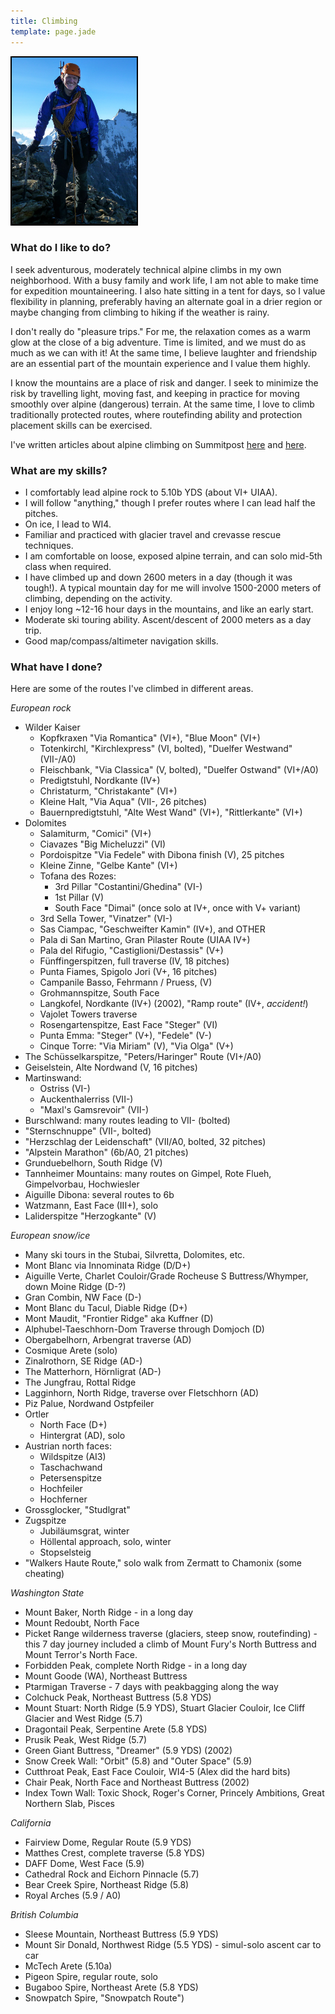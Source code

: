 ```yaml
---
title: Climbing
template: page.jade
---
```


<div class='sidecolumn'>
  <img style='border: 2px solid black' width='200' src='michael_jungfrau.jpg' alt='On the Jungfrau' />
</div>

### What do I like to do?

I seek adventurous, moderately technical alpine climbs in my own
neighborhood. With a busy family and work life, I am not able to make time for
expedition mountaineering. I also hate sitting in a tent for days, so I value
flexibility in planning, preferably having an alternate goal in a drier region
or maybe changing from climbing to hiking if the weather is rainy.

I don't really do "pleasure trips." For me, the relaxation comes as a warm glow
at the close of a big adventure. Time is limited, and we must do as much as we
can with it! At the same time, I believe laughter and friendship are an
essential part of the mountain experience and I value them highly.

I know the mountains are a place of risk and danger. I seek to minimize the risk
by travelling light, moving fast, and keeping in practice for moving smoothly
over alpine (dangerous) terrain. At the same time, I love to climb traditionally
protected routes, where routefinding ability and protection placement skills can
be exercised.

I've written articles about alpine climbing on Summitpost [here](http://www.summitpost.org/article/298107/Thoughts-on-4th-class-terrain.html)
and [here](http://www.summitpost.org/article/284184/Alpine-Climbing-Thoughts.html).

### What are my skills?

* I comfortably lead alpine rock to 5.10b YDS (about VI+ UIAA).
* I will follow "anything," though I prefer routes where I can lead half the pitches.
* On ice, I lead to WI4.
* Familiar and practiced with glacier travel and crevasse rescue techniques.
* I am comfortable on loose, exposed alpine terrain, and can solo mid-5th class when required.
* I have climbed up and down 2600 meters in a day (though it was tough!). A typical mountain day for me will involve 1500-2000 meters of climbing, depending on the activity.
* I enjoy long ~12-16 hour days in the mountains, and like an early start.
* Moderate ski touring ability. Ascent/descent of 2000 meters as a day trip.
* Good map/compass/altimeter navigation skills.

### What have I done?

Here are some of the routes I've climbed in different areas. 

*European rock*

* Wilder Kaiser
  * Kopfkraxen "Via Romantica" (VI+), "Blue Moon" (VI+)
  * Totenkirchl, "Kirchlexpress" (VI, bolted), "Duelfer Westwand" (VII-/A0)
  * Fleischbank, "Via Classica" (V, bolted), "Duelfer Ostwand" (VI+/A0)
  * Predigtstuhl, Nordkante (IV+)
  * Christaturm, "Christakante" (VI+)
  * Kleine Halt, "Via Aqua" (VII-, 26 pitches)
  * Bauernpredigtstuhl, "Alte West Wand" (VI+), "Rittlerkante" (VI+)
* Dolomites
  * Salamiturm, "Comici" (VI+)
  * Ciavazes "Big Micheluzzi" (VI)
  * Pordoispitze "Via Fedele" with Dibona finish (V), 25 pitches
  * Kleine Zinne, "Gelbe Kante" (VI+)
  * Tofana des Rozes:
    * 3rd Pillar "Costantini/Ghedina" (VI-)
    * 1st Pillar (V)
    * South Face "Dimai" (once solo at IV+, once with V+ variant)
  * 3rd Sella Tower, "Vinatzer" (VI-)
  * Sas Ciampac, "Geschweifter Kamin" (IV+), and OTHER
  * Pala di San Martino, Gran Pilaster Route (UIAA IV+)
  * Pala del Rifugio, "Castiglioni/Destassis" (V+)
  * Fünffingerspitzen, full traverse (IV, 18 pitches)
  * Punta Fiames, Spigolo Jori (V+, 16 pitches)
  * Campanile Basso, Fehrmann / Pruess, (V)
  * Grohmannspitze, South Face
  * Langkofel, Nordkante (IV+) (2002), "Ramp route" (IV+, *accident!*)
  * Vajolet Towers traverse
  * Rosengartenspitze, East Face "Steger" (VI)
  * Punta Emma: "Steger" (V+), "Fedele" (V-)
  * Cinque Torre: "Via Miriam" (V), "Via Olga" (V+)
* The Schüsselkarspitze, "Peters/Haringer" Route (VI+/A0)
* Geiselstein, Alte Nordwand (V, 16 pitches)
* Martinswand: 
  * Ostriss (VI-)
  * Auckenthalerriss (VII-)
  * "Maxl's Gamsrevoir" (VII-)
* Burschlwand: many routes leading to VII- (bolted)
* "Sternschnuppe" (VII-, bolted)
* "Herzschlag der Leidenschaft" (VII/A0, bolted, 32 pitches)
* "Alpstein Marathon" (6b/A0, 21 pitches)
* Grunduebelhorn, South Ridge (V)
* Tannheimer Mountains: many routes on Gimpel, Rote Flueh, Gimpelvorbau, Hochwiesler
* Aiguille Dibona: several routes to 6b
* Watzmann, East Face (III+), solo
* Laliderspitze "Herzogkante" (V)


*European snow/ice*
* Many ski tours in the Stubai, Silvretta, Dolomites, etc.
* Mont Blanc via Innominata Ridge (D/D+)
* Aiguille Verte, Charlet Couloir/Grade Rocheuse S Buttress/Whymper, down Moine Ridge (D-?)
* Gran Combin, NW Face (D-)
* Mont Blanc du Tacul, Diable Ridge (D+)
* Mont Maudit, "Frontier Ridge" aka Kuffner (D)
* Alphubel-Taeschhorn-Dom Traverse through Domjoch (D)
* Obergabelhorn, Arbengrat traverse (AD)
* Cosmique Arete (solo)
* Zinalrothorn, SE Ridge (AD-)
* The Matterhorn, Hörnligrat (AD-)
* The Jungfrau, Rottal Ridge
* Lagginhorn, North Ridge, traverse over Fletschhorn (AD)
* Piz Palue, Nordwand Ostpfeiler
* Ortler
  * North Face (D+)
  * Hintergrat (AD), solo
* Austrian north faces:
  * Wildspitze (AI3)
  * Taschachwand
  * Petersenspitze
  * Hochfeiler
  * Hochferner
* Grossglocker, "Studlgrat"
* Zugspitze
  * Jubiläumsgrat, winter
  * Höllental approach, solo, winter
  * Stopselsteig
* "Walkers Haute Route," solo walk from Zermatt to Chamonix (some cheating)

*Washington State*

* Mount Baker, North Ridge - in a long day
* Mount Redoubt, North Face
* Picket Range wilderness traverse (glaciers, steep snow, routefinding) - this 7 day journey included a climb of Mount Fury's North Buttress and Mount Terror's North Face.
* Forbidden Peak, complete North Ridge - in a long day
* Mount Goode (WA), Northeast Buttress
* Ptarmigan Traverse - 7 days with peakbagging along the way
* Colchuck Peak, Northeast Buttress (5.8 YDS)
* Mount Stuart: North Ridge (5.9 YDS), Stuart Glacier Couloir, Ice Cliff Glacier and West Ridge (5.7)
* Dragontail Peak, Serpentine Arete (5.8 YDS)
* Prusik Peak, West Ridge (5.7)
* Green Giant Buttress, "Dreamer" (5.9 YDS) (2002)
* Snow Creek Wall: "Orbit" (5.8) and "Outer Space" (5.9)
* Cutthroat Peak, East Face Couloir, WI4-5 (Alex did the hard bits)
* Chair Peak, North Face and Northeast Buttress (2002)
* Index Town Wall: Toxic Shock, Roger's Corner, Princely Ambitions, Great Northern Slab, Pisces

*California*

* Fairview Dome, Regular Route (5.9 YDS)
* Matthes Crest, complete traverse (5.8 YDS)
* DAFF Dome, West Face (5.9)
* Cathedral Rock and Eichorn Pinnacle (5.7)
* Bear Creek Spire, Northeast Ridge (5.8)
* Royal Arches (5.9 / A0)

*British Columbia*

* Sleese Mountain, Northeast Buttress (5.9 YDS)
* Mount Sir Donald, Northwest Ridge (5.5 YDS) - simul-solo ascent car to car
* McTech Arete (5.10a)
* Pigeon Spire, regular route, solo
* Bugaboo Spire, Northeast Arete (5.8 YDS)
* Snowpatch Spire, "Snowpatch Route")
